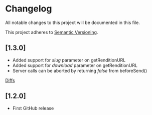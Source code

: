# Changelog

All notable changes to this project will be documented in this file.

This project adheres to [Semantic Versioning](https://semver.org/spec/v2.0.0.html).

## [1.3.0]

- Added support for *slug* parameter on getRenditionURL
- Added support for *download* parameter on getRenditionURL
- Server calls can be aborted by returning *false* from beforeSend()

[Diffs](../../compare/v1.3.0...v1.2.0)

## [1.2.0]

- First GitHub release

